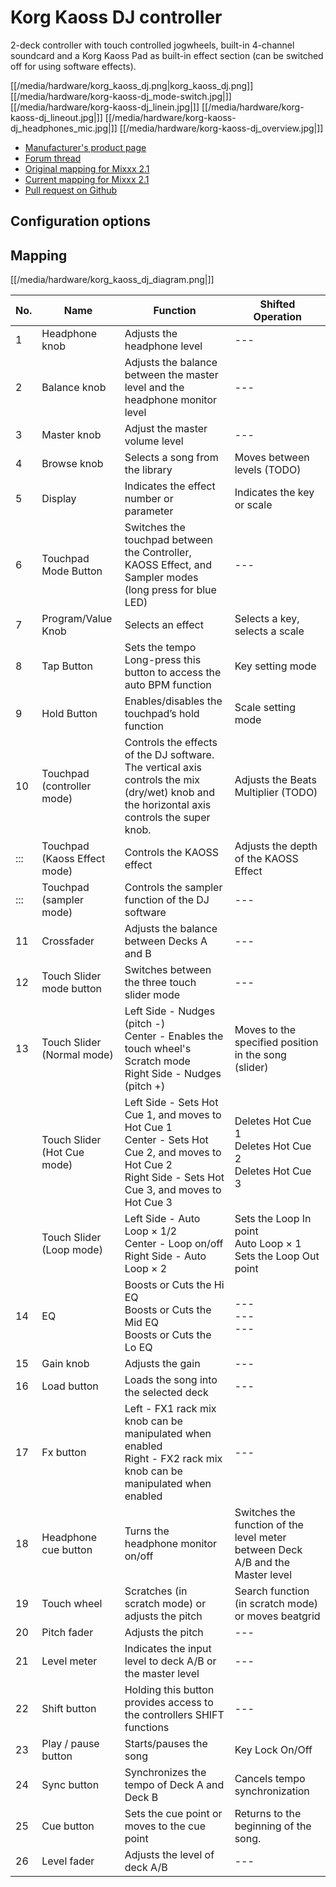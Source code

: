 # Korg Kaoss DJ controller

2-deck controller with touch controlled jogwheels, built-in 4-channel
soundcard and a Korg Kaoss Pad as built-in effect section (can be
switched off for using software effects).

[[/media/hardware/korg_kaoss_dj.png|korg\_kaoss\_dj.png]]
[[/media/hardware/korg-kaoss-dj_mode-switch.jpg|]]
[[/media/hardware/korg-kaoss-dj_linein.jpg|]]
[[/media/hardware/korg-kaoss-dj_lineout.jpg|]]
[[/media/hardware/korg-kaoss-dj_headphones_mic.jpg|]]
[[/media/hardware/korg-kaoss-dj_overview.jpg|]]

  - [Manufacturer's product
    page](http://www.korg.com/uk/products/dj/kaoss_dj/)
  - [Forum
    thread](https://www.mixxx.org/forums/viewtopic.php?f=7&t=8479)
  - [Original mapping for
    Mixxx 2.1](https://www.mixxx.org/forums/viewtopic.php?f=7&t=8479&sid=ab4dc81e20ea737dd318d1b478fbb8ec&start=10#p33220)
  - [Current mapping for
    Mixxx 2.1](https://github.com/larromba/mixxx_kaoss_dj)
  - [Pull request on Github](https://github.com/mixxxdj/mixxx/pull/1509)

## Configuration options

## Mapping

[[/media/hardware/korg_kaoss_dj_diagram.png|]]

<table>
<thead>
<tr class="header">
<th>No.</th>
<th>Name</th>
<th>Function</th>
<th>Shifted Operation</th>
</tr>
</thead>
<tbody>
<tr class="odd">
<td>1</td>
<td>Headphone knob</td>
<td>Adjusts the headphone level</td>
<td>---</td>
</tr>
<tr class="even">
<td>2</td>
<td>Balance knob</td>
<td>Adjusts the balance between the master level and the headphone monitor level</td>
<td>---</td>
</tr>
<tr class="odd">
<td>3</td>
<td>Master knob</td>
<td>Adjust the master volume level</td>
<td>---</td>
</tr>
<tr class="even">
<td>4</td>
<td>Browse knob</td>
<td>Selects a song from the library</td>
<td>Moves between levels (TODO)</td>
</tr>
<tr class="odd">
<td>5</td>
<td>Display</td>
<td>Indicates the effect number or parameter</td>
<td>Indicates the key or scale</td>
</tr>
<tr class="even">
<td>6</td>
<td>Touchpad Mode Button</td>
<td>Switches the touchpad between the Controller, KAOSS Effect, and Sampler modes (long press for blue LED)</td>
<td>---</td>
</tr>
<tr class="odd">
<td>7</td>
<td>Program/Value Knob</td>
<td>Selects an effect</td>
<td>Selects a key, selects a scale</td>
</tr>
<tr class="even">
<td>8</td>
<td>Tap Button</td>
<td>Sets the tempo<br />
Long-press this button to access the auto BPM function</td>
<td>Key setting mode</td>
</tr>
<tr class="odd">
<td>9</td>
<td>Hold Button</td>
<td>Enables/disables the touchpad’s hold function</td>
<td>Scale setting mode</td>
</tr>
<tr class="even">
<td>10</td>
<td>Touchpad (controller mode)</td>
<td>Controls the effects of the DJ software. The vertical axis controls the mix (dry/wet) knob and the horizontal axis controls the super knob.</td>
<td>Adjusts the Beats Multiplier (TODO)</td>
</tr>
<tr class="odd">
<td>:::</td>
<td>Touchpad (Kaoss Effect mode)</td>
<td>Controls the KAOSS effect</td>
<td>Adjusts the depth of the KAOSS Effect</td>
</tr>
<tr class="even">
<td>:::</td>
<td>Touchpad (sampler mode)</td>
<td>Controls the sampler function of the DJ software</td>
<td>---</td>
</tr>
<tr class="odd">
<td>11</td>
<td>Crossfader</td>
<td>Adjusts the balance between Decks A and B</td>
<td>---</td>
</tr>
<tr class="even">
<td>12</td>
<td>Touch Slider mode button</td>
<td>Switches between the three touch slider mode</td>
<td>---</td>
</tr>
<tr class="odd">
<td>13</td>
<td>Touch Slider (Normal mode)</td>
<td>Left Side - Nudges (pitch -)<br />
Center - Enables the touch wheel's Scratch mode<br />
Right Side - Nudges (pitch +)</td>
<td>Moves to the specified position in the song (slider)</td>
</tr>
<tr class="even">
<td></td>
<td>Touch Slider (Hot Cue mode)</td>
<td>Left Side - Sets Hot Cue 1, and moves to Hot Cue 1<br />
Center - Sets Hot Cue 2, and moves to Hot Cue 2<br />
Right Side - Sets Hot Cue 3, and moves to Hot Cue 3</td>
<td>Deletes Hot Cue 1<br />
Deletes Hot Cue 2<br />
Deletes Hot Cue 3</td>
</tr>
<tr class="odd">
<td></td>
<td>Touch Slider (Loop mode)</td>
<td>Left Side - Auto Loop × 1/2<br />
Center - Loop on/off<br />
Right Side - Auto Loop × 2</td>
<td>Sets the Loop In point<br />
Auto Loop × 1<br />
Sets the Loop Out point</td>
</tr>
<tr class="even">
<td>14</td>
<td>EQ</td>
<td>Boosts or Cuts the Hi EQ<br />
Boosts or Cuts the Mid EQ<br />
Boosts or Cuts the Lo EQ</td>
<td>---<br />
---<br />
---</td>
</tr>
<tr class="odd">
<td>15</td>
<td>Gain knob</td>
<td>Adjusts the gain</td>
<td>---</td>
</tr>
<tr class="even">
<td>16</td>
<td>Load button</td>
<td>Loads the song into the selected deck</td>
<td>---</td>
</tr>
<tr class="odd">
<td>17</td>
<td>Fx button</td>
<td>Left - FX1 rack mix knob can be manipulated when enabled<br />
Right - FX2 rack mix knob can be manipulated when enabled</td>
<td>---</td>
</tr>
<tr class="even">
<td>18</td>
<td>Headphone cue button</td>
<td>Turns the headphone monitor on/off</td>
<td>Switches the function of the level meter between Deck A/B and the Master level</td>
</tr>
<tr class="odd">
<td>19</td>
<td>Touch wheel</td>
<td>Scratches (in scratch mode) or adjusts the pitch</td>
<td>Search function (in scratch mode) or moves beatgrid</td>
</tr>
<tr class="even">
<td>20</td>
<td>Pitch fader</td>
<td>Adjusts the pitch</td>
<td>---</td>
</tr>
<tr class="odd">
<td>21</td>
<td>Level meter</td>
<td>Indicates the input level to deck A/B or the master level</td>
<td>---</td>
</tr>
<tr class="even">
<td>22</td>
<td>Shift button</td>
<td>Holding this button provides access to the controllers SHIFT functions</td>
<td>---</td>
</tr>
<tr class="odd">
<td>23</td>
<td>Play / pause button</td>
<td>Starts/pauses the song</td>
<td>Key Lock On/Off</td>
</tr>
<tr class="even">
<td>24</td>
<td>Sync button</td>
<td>Synchronizes the tempo of Deck A and Deck B</td>
<td>Cancels tempo synchronization</td>
</tr>
<tr class="odd">
<td>25</td>
<td>Cue button</td>
<td>Sets the cue point or moves to the cue point</td>
<td>Returns to the beginning of the song.</td>
</tr>
<tr class="even">
<td>26</td>
<td>Level fader</td>
<td>Adjusts the level of deck A/B</td>
<td>---</td>
</tr>
</tbody>
</table>
